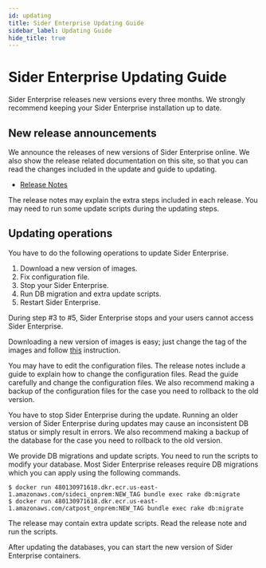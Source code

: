 ```yaml
---
id: updating
title: Sider Enterprise Updating Guide
sidebar_label: Updating Guide
hide_title: true
---
```


# Sider Enterprise Updating Guide

Sider Enterprise releases new versions every three months. We strongly recommend keeping your Sider Enterprise installation up to date.

## New release announcements

We announce the releases of new versions of Sider Enterprise online. We also show the release related documentation on this site, so that you can read the changes included in the update and guide to updating.

- [Release Notes](./releases/index.md)

The release notes may explain the extra steps included in each release. You may need to run some update scripts during the updating steps.

## Updating operations

You have to do the following operations to update Sider Enterprise.

1. Download a new version of images.
2. Fix configuration file.
3. Stop your Sider Enterprise.
4. Run DB migration and extra update scripts.
5. Restart Sider Enterprise.

During step #3 to #5, Sider Enterprise stops and your users cannot access Sider Enterprise.

Downloading a new version of images is easy;
just change the tag of the images and follow [this](./containers.md#pulling-images) instruction.

You may have to edit the configuration files. The release notes include a guide to explain how to change the configuration files. Read the guide carefully and change the configuration files. We also recommend making a backup of the configuration files for the case you need to rollback to the old version.

You have to stop Sider Enterprise during the update. Running an older version of Sider Enterprise during updates may cause an inconsistent DB status or simply result in errors. We also recommend making a backup of the database for the case you need to rollback to the old version.

We provide DB migrations and update scripts. You need to run the scripts to modify your database. Most Sider Enterprise releases require DB migrations which you can apply using the following commands.

```
$ docker run 480130971618.dkr.ecr.us-east-1.amazonaws.com/sideci_onprem:NEW_TAG bundle exec rake db:migrate
$ docker run 480130971618.dkr.ecr.us-east-1.amazonaws.com/catpost_onprem:NEW_TAG bundle exec rake db:migrate
```

The release may contain extra update scripts. Read the release note and run the scripts.

After updating the databases, you can start the new version of Sider Enterprise containers.
